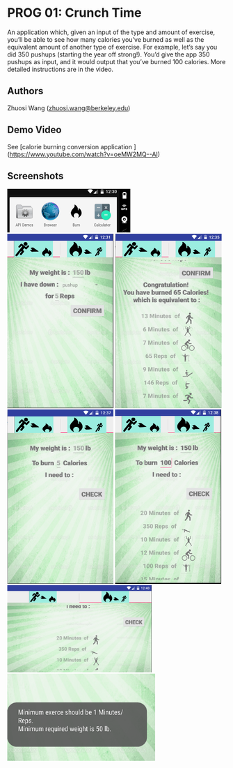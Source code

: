 # PROG 01: Crunch Time

An application which, given an input of the type and amount of exercise, you’ll be able to see how many calories you’ve burned as well as the equivalent amount of another type of exercise. For example, let’s say you did 350 pushups (starting the year off strong!). You’d give the app 350 pushups as input, and it would output that you’ve burned 100 calories. More detailed instructions are in the video.

## Authors

Zhuosi Wang ([zhuosi.wang@berkeley.edu](mailto:zhuosi.wang@berkeley.edu))

## Demo Video

See [calorie burning conversion application ] (https://www.youtube.com/watch?v=oeMW2MQ--AI)

## Screenshots
<img src="screenshots/lunch_icon.png" height="100" alt="lunch_icon"/>
<img src="screenshots/first_tab.png" height="400" alt="first_tab"/>
<img src="screenshots/first_tab_2.png" height="400" alt="first_tab_2"/>
<img src="screenshots/second_tab.png" height="400" alt="second_tab"/>
<img src="screenshots/second_tab_2.png" height="400" alt="second_tab_2"/>
<img src="screenshots/rotate.png" height="200" alt="rotate"/>
<img src="screenshots/toast_notification.png" height="200" alt="toast_notification"/>

